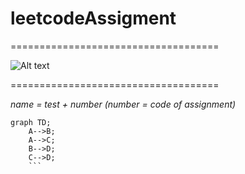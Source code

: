 # leetcodeAssigment

====================================

![Alt text](https://lanit.com.vn/wp-content/uploads/2023/09/leetcode.png "Optional title")

====================================

_name = test + number (number = code of assignment)_

````mermaid
graph TD;
    A-->B;
    A-->C;
    B-->D;
    C-->D;
    ```
````
